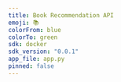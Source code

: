 ```yaml
---
title: Book Recommendation API
emoji: 📚
colorFrom: blue
colorTo: green
sdk: docker
sdk_version: "0.0.1"
app_file: app.py
pinned: false
---
```

